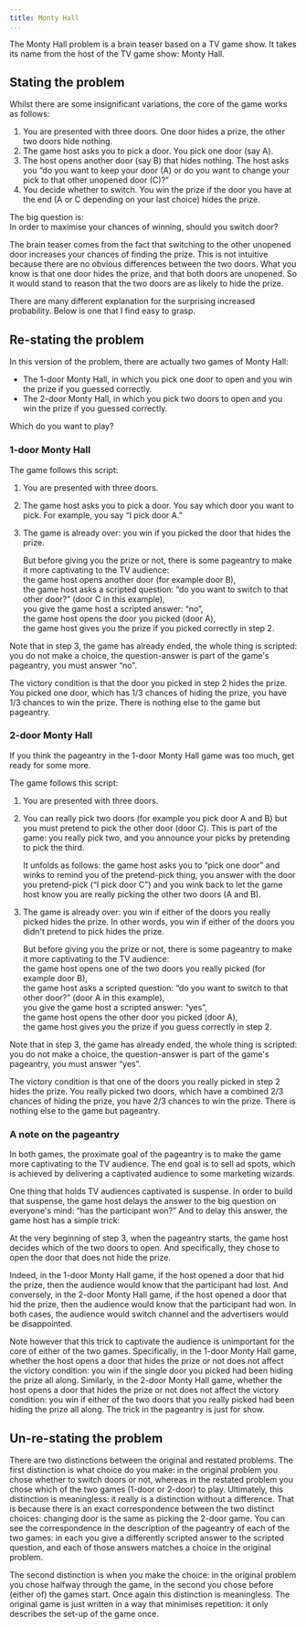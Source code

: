 ```yaml
---
title: Monty Hall
...
```


The Monty Hall problem is a brain teaser based on a TV game show.
It takes its name from the host of the TV game show: Monty Hall.

## Stating the problem

Whilst there are some insignificant variations, the core of the game works as follows:

1. You are presented with three doors.
   One door hides a prize, the other two doors hide nothing.
2. The game host asks you to pick a door.
   You pick one door (say A).
3. The host opens another door (say B) that hides nothing.
   The host asks you “do you want to keep your door (A) or do you want to change your pick to that other unopened door (C)?”
4. You decide whether to switch.
   You win the prize if the door you have at the end (A or C depending on your last choice) hides the prize.

The big question is:  
In order to maximise your chances of winning, should you switch door?

The brain teaser comes from the fact that switching to the other unopened door increases your chances of finding the prize.
This is not intuitive because there are no obvious differences between the two doors.
What you know is that one door hides the prize, and that both doors are unopened.
So it would stand to reason that the two doors are as likely to hide the prize.

There are many different explanation for the surprising increased probability.
Below is one that I find easy to grasp.

## Re-stating the problem

In this version of the problem, there are actually two games of Monty Hall:

- The 1-door Monty Hall, in which you pick one door to open and you win the prize if you guessed correctly.
- The 2-door Monty Hall, in which you pick two doors to open and you win the prize if you guessed correctly.

Which do you want to play?

### 1-door Monty Hall

The game follows this script:

1. You are presented with three doors.

2. The game host asks you to pick a door.
   You say which door you want to pick.
   For example, you say “I pick door A.”

3. The game is already over: you win if you picked the door that hides the prize.

   But before giving you the prize or not, there is some pageantry to make it more captivating to the TV audience:  
   the game host opens another door (for example door B),  
   the game host asks a scripted question: “do you want to switch to that other door?” (door C in this example),  
   you give the game host a scripted answer: “no”,  
   the game host opens the door you picked (door A),  
   the game host gives you the prize if you picked correctly in step 2.

Note that in step 3, the game has already ended, the whole thing is scripted: you do not make a choice, the question-answer is part of the game's pageantry, you must answer “no”.

The victory condition is that the door you picked in step 2 hides the prize.
You picked one door, which has 1/3 chances of hiding the prize, you have 1/3 chances to win the prize.
There is nothing else to the game but pageantry.

### 2-door Monty Hall

If you think the pageantry in the 1-door Monty Hall game was too much, get ready for some more.

The game follows this script:

1. You are presented with three doors.
2. You can really pick two doors (for example you pick door A and B) but you must pretend to pick the other door (door C).
   This is part of the game: you really pick two, and you announce your picks by pretending to pick the third.

   It unfolds as follows:
   the game host asks you to “pick one door” and winks to remind you of the pretend-pick thing,
   you answer with the door you pretend-pick (“I pick door C”) and you wink back to let the game host know you are really picking the other two doors (A and B).

3. The game is already over: you win if either of the doors you really picked hides the prize.
   In other words, you win if either of the doors you didn't pretend to pick hides the prize.

   But before giving you the prize or not, there is some pageantry to make it more captivating to the TV audience:  
   the game host opens one of the two doors you really picked (for example door B),  
   the game host asks a scripted question: “do you want to switch to that other door?” (door A in this example),  
   you give the game host a scripted answer: “yes”,  
   the game host opens the other door you picked (door A),  
   the game host gives you the prize if you guess correctly in step 2.

Note that in step 3, the game has already ended, the whole thing is scripted: you do not make a choice, the question-answer is part of the game's pageantry, you must answer “yes”.

The victory condition is that one of the doors you really picked in step 2 hides the prize.
You really picked two doors, which have a combined 2/3 chances of hiding the prize, you have 2/3 chances to win the prize.
There is nothing else to the game but pageantry.


### A note on the pageantry

In both games, the proximate goal of the pageantry is to make the game more captivating to the TV audience.
The end goal is to sell ad spots, which is achieved by delivering a captivated audience to some marketing wizards.

One thing that holds TV audiences captivated is suspense.
In order to build that suspense, the game host delays the answer to the big question on everyone's mind: “has the participant won?”
And to delay this answer, the game host has a simple trick:

At the very beginning of step 3, when the pageantry starts, the game host decides which of the two doors to open.
And specifically, they chose to open the door that does not hide the prize.

Indeed, in the 1-door Monty Hall game, if the host opened a door that hid the prize, then the audience would know that the participant had lost.
And conversely, in the 2-door Monty Hall game, if the host opened a door that hid the prize, then the audience would know that the participant had won.
In both cases, the audience would switch channel and the advertisers would be disappointed.

Note however that this trick to captivate the audience is unimportant for the core of either of the two games.
Specifically, in the 1-door Monty Hall game, whether the host opens a door that hides the prize or not does not affect the victory condition: you win if the single door you picked had been hiding the prize all along.
Similarly, in the 2-door Monty Hall game, whether the host opens a door that hides the prize or not does not affect the victory condition: you win if either of the two doors that you really picked had been hiding the prize all along.
The trick in the pageantry is just for show.


## Un-re-stating the problem

There are two distinctions between the original and restated problems.
The first distinction is what choice do you make: in the original problem you chose whether to switch doors or not, whereas in the restated problem you chose which of the two games (1-door or 2-door) to play.
Ultimately, this distinction is meaningless: it really is a distinction without a difference.
That is because there is an exact correspondence between the two distinct choices: changing door is the same as picking the 2-door game.
You can see the correspondence in the description of the pageantry of each of the two games: in each you give a differently scripted answer to the scripted question, and each of those answers matches a choice in the original problem.

The second distinction is when you make the choice: in the original problem you chose halfway through the game, in the second you chose before (either of) the games start.
Once again this distinction is meaningless.
The original game is just written in a way that minimises repetition: it only describes the set-up of the game once.
